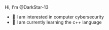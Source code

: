 Hi, I'm @DarkStar-13
- 👀 I am interested in computer cybersecurity
- 🌱 I am currently learning the c++ language

<!---
DarkStar-13/DarkStar-13 is a ✨ special ✨ repository because its `README.md` (this file) appears on your GitHub profile.
You can click the Preview link to take a look at your changes.
--->
